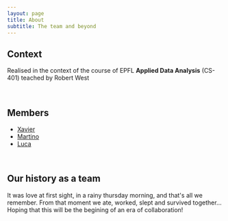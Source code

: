 ```yaml
---
layout: page
title: About
subtitle: The team and beyond
---
```


## Context
Realised in the context of the course of EPFL **Applied Data Analysis** (CS-401) teached by Robert West

<br>

## Members
* [Xavier](https://people.epfl.ch/xavier.gilcompanys?lang=en)
* [Martino](https://people.epfl.ch/martino.milani?lang=en)
* [Luca](https://people.epfl.ch/luca.zampieri?lang=en)

<br>

## Our history as a team
It was love at first sight, in a rainy thursday morning, and that's all we remember. From that moment we ate, worked, slept and survived together... Hoping that this will be the begining of an era of collaboration!



